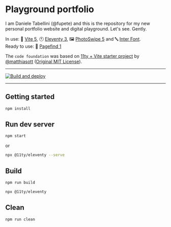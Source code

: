 # Playground portfolio

I am Daniele Tabellini (@fupete) and this is the repository for my new personal portfolio website and digital playground. Let's see. Gently.

In use: 🍷 [Vite 5](https://vitejs.dev/), 🕚 [Eleventy 3](https://www.11ty.dev/), 🖼️ [PhotoSwipe 5](https://photoswipe.com/) and 🔤 [Inter Font](https://rsms.me/inter/).  
Ready to use: 🔎 [Pagefind 1](https://pagefind.app/)

The `code foundation` was based on [11ty + Vite starter project](https://github.com/matthiasott/eleventy-plus-vite) by [@matthiasott](https://github.com/matthiasott) ([Original MIT License](https://github.com/matthiasott/eleventy-plus-vite/blob/main/LICENSE)).

---

[![Build and deploy](https://github.com/Fupete/danieletabellini/actions/workflows/build-and-deploy.yml/badge.svg?branch=main)](https://github.com/Fupete/danieletabellini/actions/workflows/build-and-deploy.yml)

---

## Getting started

```sh
npm install
```

## Run dev server

```sh
npm start
```

or

```sh
npx @11ty/eleventy --serve
```

## Build

```sh
npm run build
```

```sh
npx @11ty/eleventy
```

## Clean

```sh
npm run clean
```
